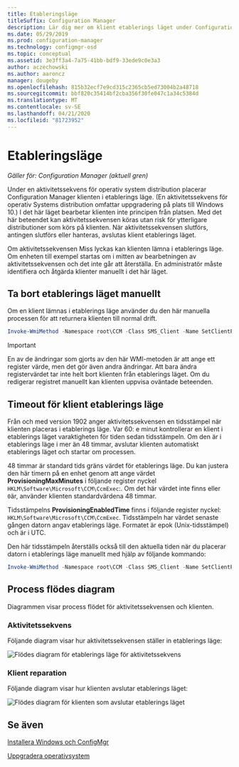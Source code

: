 ```yaml
---
title: Etableringsläge
titleSuffix: Configuration Manager
description: Lär dig mer om klient etablerings läget under Configuration Manager aktivitetssekvens.
ms.date: 05/29/2019
ms.prod: configuration-manager
ms.technology: configmgr-osd
ms.topic: conceptual
ms.assetid: 3e3ff3a4-7a75-41bb-bdf9-33ede9c0e3a3
author: aczechowski
ms.author: aaroncz
manager: dougeby
ms.openlocfilehash: 815b32ecf7e9cd315c2365cb5ed73004b2a48718
ms.sourcegitcommit: bbf820c35414bf2cba356f30fe047c1a34c5384d
ms.translationtype: MT
ms.contentlocale: sv-SE
ms.lasthandoff: 04/21/2020
ms.locfileid: "81723952"
---
```

# <a name="provisioning-mode"></a>Etableringsläge

*Gäller för: Configuration Manager (aktuell gren)*

Under en aktivitetssekvens för operativ system distribution placerar Configuration Manager klienten i etablerings läge. (En aktivitetssekvens för operativ Systems distribution omfattar uppgradering på plats till Windows 10.) I det här läget bearbetar klienten inte principen från platsen. Med det här beteendet kan aktivitetssekvensen köras utan risk för ytterligare distributioner som körs på klienten. När aktivitetssekvensen slutförs, antingen slutförs eller hanteras, avslutas klient etablerings läget.

Om aktivitetssekvensen Miss lyckas kan klienten lämna i etablerings läge. Om enheten till exempel startas om i mitten av bearbetningen av aktivitetssekvensen och det inte går att återställa. En administratör måste identifiera och åtgärda klienter manuellt i det här läget.


## <a name="manually-remove-provisioning-mode"></a>Ta bort etablerings läget manuellt

Om en klient lämnas i etablerings läge använder du den här manuella processen för att returnera klienten till normal drift.

```PowerShell
Invoke-WmiMethod -Namespace root\CCM -Class SMS_Client -Name SetClientProvisioningMode -ArgumentList $false
```

> [!Important]  
> En av de ändringar som gjorts av den här WMI-metoden är att ange ett register värde, men det gör även andra ändringar. Att bara ändra registervärdet tar inte helt bort klienten från etablerings läget. Om du redigerar registret manuellt kan klienten uppvisa oväntade beteenden.  


## <a name="client-provisioning-mode-timeout"></a>Timeout för klient etablerings läge

Från och med version 1902 anger aktivitetssekvensen en tidsstämpel när klienten placeras i etablerings läge. Var 60: e minut kontrollerar en klient i etablerings läget varaktigheten för tiden sedan tidsstämpeln. Om den är i etablerings läge i mer än 48 timmar, avslutar klienten automatiskt etablerings läget och startar om processen.

48 timmar är standard tids gräns värdet för etablerings läge. Du kan justera den här timern på en enhet genom att ange värdet **ProvisioningMaxMinutes** i följande register nyckel `HKLM\Software\Microsoft\CCM\CcmExec`:. Om det här värdet inte finns eller `0`är, använder klienten standardvärdena 48 timmar.

Tidsstämpelns **ProvisioningEnabledTime** finns i följande register nyckel: `HKLM\Software\Microsoft\CCM\CcmExec`. Tidsstämpeln har värdet senaste gången datorn angav etablerings läge. Formatet är epok (Unix-tidsstämpel) och är i UTC.

Den här tidsstämpeln återställs också till den aktuella tiden när du placerar datorn i etablerings läge manuellt med hjälp av följande kommando:

```powershell
Invoke-WmiMethod -Namespace root\CCM -Class SMS_Client -Name SetClientProvisioningMode -ArgumentList $true
```

## <a name="process-flow-diagrams"></a>Process flödes diagram

Diagrammen visar process flödet för aktivitetssekvensen och klienten.

### <a name="task-sequence"></a>Aktivitetssekvens

Följande diagram visar hur aktivitetssekvensen ställer in etablerings läge:

![Flödes diagram för etablerings läge för aktivitetssekvens](media/3197824-ts-flow.png)

### <a name="client-remediation"></a>Klient reparation

Följande diagram visar hur klienten avslutar etablerings läget:

![Flödes diagram för klienten som avslutar etablerings läget](media/3197824-client-flow.png)


## <a name="see-also"></a>Se även

[Installera Windows och ConfigMgr](task-sequence-steps.md#BKMK_SetupWindowsandConfigMgr)

[Uppgradera operativsystem](task-sequence-steps.md#BKMK_UpgradeOS)
